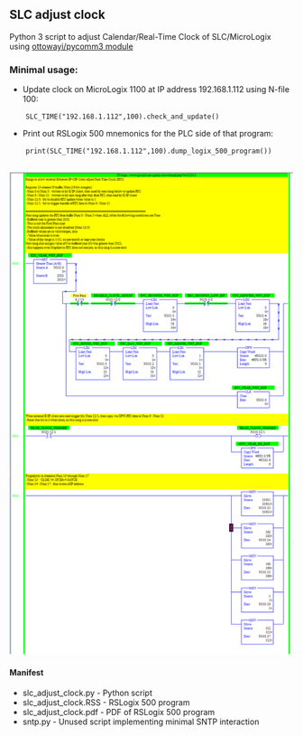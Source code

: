 ## SLC adjust clock

Python 3 script to adjust Calendar/Real-Time Clock of SLC/MicroLogix
using [ottowayi/pycomm3 module](https://github.com/ottowayi/pycomm3)

### Minimal usage:
* Update clock on MicroLogix 1100 at IP address 192.168.1.112 using
N-file 100:
```
    SLC_TIME("192.168.1.112",100).check_and_update()
```
* Print out RSLogix 500 mnemonics for the PLC side of that program:
```
    print(SLC_TIME("192.168.1.112",100).dump_logix_500_program())
```
![](slc_adjust_clock.png)
------
#### Manifest

* slc_adjust_clock.py - Python script
* slc_adjust_clock.RSS - RSLogix 500 program
* slc_adjust_clock.pdf - PDF of RSLogix 500 program
* sntp.py - Unused script implementing minimal SNTP interaction
